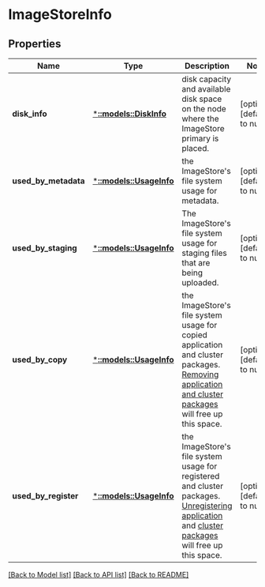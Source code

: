 # ImageStoreInfo

## Properties
Name | Type | Description | Notes
------------ | ------------- | ------------- | -------------
**disk_info** | [***::models::DiskInfo**](DiskInfo.md) | disk capacity and available disk space on the node where the ImageStore primary is placed. | [optional] [default to null]
**used_by_metadata** | [***::models::UsageInfo**](UsageInfo.md) | the ImageStore&#39;s file system usage for metadata. | [optional] [default to null]
**used_by_staging** | [***::models::UsageInfo**](UsageInfo.md) | The ImageStore&#39;s file system usage for staging files that are being uploaded. | [optional] [default to null]
**used_by_copy** | [***::models::UsageInfo**](UsageInfo.md) | the ImageStore&#39;s file system usage for copied application and cluster packages. [Removing application and cluster packages](https://docs.microsoft.com/rest/api/servicefabric/sfclient-api-deleteimagestorecontent) will free up this space. | [optional] [default to null]
**used_by_register** | [***::models::UsageInfo**](UsageInfo.md) | the ImageStore&#39;s file system usage for registered and cluster packages. [Unregistering application](https://docs.microsoft.com/rest/api/servicefabric/sfclient-api-unprovisionapplicationtype) and [cluster packages](https://docs.microsoft.com/rest/api/servicefabric/sfclient-api-unprovisionapplicationtype) will free up this space. | [optional] [default to null]

[[Back to Model list]](../README.md#documentation-for-models) [[Back to API list]](../README.md#documentation-for-api-endpoints) [[Back to README]](../README.md)


